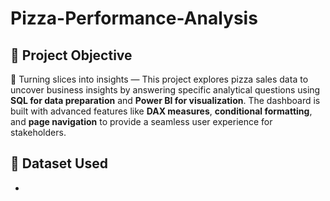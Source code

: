 # Pizza-Performance-Analysis

## 🎯 Project Objective
🍕 Turning slices into insights — This project explores pizza sales data to uncover business insights by answering specific analytical questions using **SQL for data preparation** and **Power BI for visualization**. The dashboard is built with advanced features like **DAX measures**, **conditional formatting**, and **page navigation** to provide a seamless user experience for stakeholders.

## 📁 Dataset Used
- 
